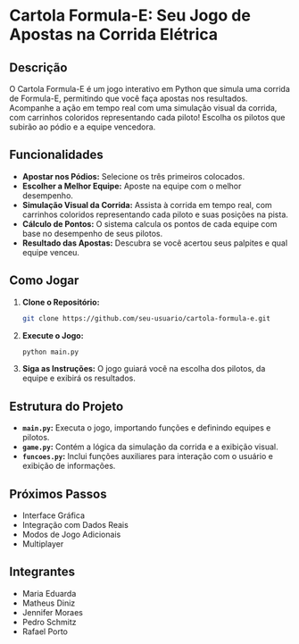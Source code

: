 # Cartola Formula-E: Seu Jogo de Apostas na Corrida Elétrica

## Descrição

O Cartola Formula-E é um jogo interativo em Python que simula uma corrida de Formula-E, permitindo que você faça apostas nos resultados. Acompanhe a ação em tempo real com uma simulação visual da corrida, com carrinhos coloridos representando cada piloto! Escolha os pilotos que subirão ao pódio e a equipe vencedora.

## Funcionalidades

- **Apostar nos Pódios:** Selecione os três primeiros colocados.
- **Escolher a Melhor Equipe:** Aposte na equipe com o melhor desempenho.
- **Simulação Visual da Corrida:** Assista à corrida em tempo real, com carrinhos coloridos representando cada piloto e suas posições na pista.
- **Cálculo de Pontos:** O sistema calcula os pontos de cada equipe com base no desempenho de seus pilotos.
- **Resultado das Apostas:** Descubra se você acertou seus palpites e qual equipe venceu.

## Como Jogar

1. **Clone o Repositório:**

   ```bash
   git clone https://github.com/seu-usuario/cartola-formula-e.git
   ```

2. **Execute o Jogo:**

   ```bash
   python main.py
   ```

3. **Siga as Instruções:** O jogo guiará você na escolha dos pilotos, da equipe e exibirá os resultados.

## Estrutura do Projeto

- **`main.py`:** Executa o jogo, importando funções e definindo equipes e pilotos.
- **`game.py`:** Contém a lógica da simulação da corrida e a exibição visual.
- **`funcoes.py`:** Inclui funções auxiliares para interação com o usuário e exibição de informações.

## Próximos Passos

- Interface Gráfica
- Integração com Dados Reais
- Modos de Jogo Adicionais
- Multiplayer

## Integrantes

- Maria Eduarda
- Matheus Diniz
- Jennifer Moraes
- Pedro Schmitz
- Rafael Porto
